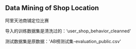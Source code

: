 ## Data Mining of Shop Location 
阿里天池商铺定位比赛

<p>导入的训练数据集是清洗过的：‘user_shop_behavior_cleanned'</p>
<p>测试数据集是原数据：'AB榜测试集-evaluation_public.csv'</p>
